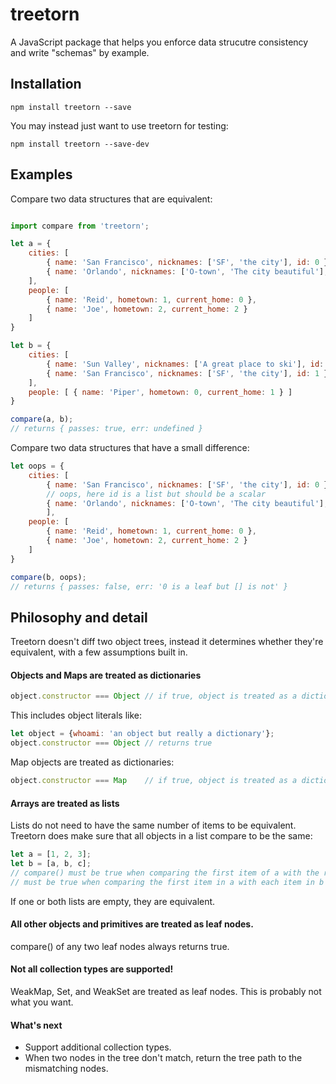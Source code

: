 # treetorn

A JavaScript package that helps you enforce data strucutre consistency and write "schemas" by example.

## Installation

```
npm install treetorn --save
```

You may instead just want to use treetorn for testing:

```
npm install treetorn --save-dev
```

## Examples

Compare two data structures that are equivalent:

```javascript

import compare from 'treetorn';

let a = {
	cities: [
		{ name: 'San Francisco', nicknames: ['SF', 'the city'], id: 0 },
		{ name: 'Orlando', nicknames: ['O-town', 'The city beautiful'], id: 1 }
	],
	people: [
		{ name: 'Reid', hometown: 1, current_home: 0 },
		{ name: 'Joe', hometown: 2, current_home: 2 }
	]
}

let b = {
	cities: [
		{ name: 'Sun Valley', nicknames: ['A great place to ski'], id: 0 },
		{ name: 'San Francisco', nicknames: ['SF', 'the city'], id: 1 }
	],
	people: [ { name: 'Piper', hometown: 0, current_home: 1 } ]
}

compare(a, b);
// returns { passes: true, err: undefined }
```

Compare two data structures that have a small difference:

```javascript
let oops = {
	cities: [
		{ name: 'San Francisco', nicknames: ['SF', 'the city'], id: 0 },
		// oops, here id is a list but should be a scalar
		{ name: 'Orlando', nicknames: ['O-town', 'The city beautiful'], id: [] }
		],
	people: [
		{ name: 'Reid', hometown: 1, current_home: 0 },
		{ name: 'Joe', hometown: 2, current_home: 2 }
	]
}

compare(b, oops);
// returns { passes: false, err: '0 is a leaf but [] is not' }
```

## Philosophy and detail
Treetorn doesn't diff two object trees, instead it determines whether they're equivalent, with a few assumptions built in.

#### Objects and Maps are treated as dictionaries
```javascript
object.constructor === Object // if true, object is treated as a dictionary
```
This includes object literals like:
```javascript
let object = {whoami: 'an object but really a dictionary'};
object.constructor === Object // returns true
```

Map objects are treated as dictionaries:
```javascript
object.constructor === Map    // if true, object is treated as a dictionary
```

#### Arrays are treated as lists
Lists do not need to have the same number of items to be equivalent. Treetorn does make sure that all objects in a list
compare to be the same:
```javascript
let a = [1, 2, 3];
let b = [a, b, c];
// compare() must be true when comparing the first item of a with the remaining items in a and
// must be true when comparing the first item in a with each item in b
```

If one or both lists are empty, they are equivalent.

#### All other objects and primitives are treated as leaf nodes. 
compare() of any two leaf nodes always returns true.

#### Not all collection types are supported!
WeakMap, Set, and WeakSet are treated as leaf nodes. This is probably not what you want.

#### What's next
* Support additional collection types.
* When two nodes in the tree don't match, return the tree path to the mismatching nodes.



